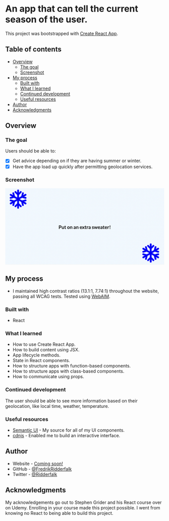 # An app that can tell the current season of the user.

This project was bootstrapped with [Create React App](https://github.com/facebook/create-react-app).

## Table of contents

- [Overview](#overview)
  - [The goal](#the-goal)
  - [Screenshot](#screenshot)
- [My process](#my-process)
  - [Built with](#built-with)
  - [What I learned](#what-i-learned)
  - [Continued development](#continued-development)
  - [Useful resources](#useful-resources)
- [Author](#author)
- [Acknowledgments](#acknowledgments)

## Overview

### The goal

Users should be able to:

- [x] Get advice depending on if they are having summer or winter.
- [x] Have the app load up quickly after permitting geolocation services.

### Screenshot

![](public/screenshot.png)

## My process

- I maintained high contrast ratios (13.1:1, 7.74:1) throughout the website, passing all WCAG tests. Tested using [WebAIM](https://webaim.org/resources/contrastchecker/?fcolor=000000&bcolor=16DFBD).

### Built with

- React

### What I learned

- How to use Create React App.
- How to build content using JSX.
- App lifecycle methods.
- State in React components.
- How to structure apps with function-based components.
- How to structure apps with class-based components.
- How to communicate using props.

### Continued development

The user should be able to see more information based on their geolocation, like local time, weather, temperature.

### Useful resources

- [Semantic UI](https://semantic-ui.com/) - My source for all of my UI components.
- [cdnjs](https://cdnjs.com/) - Enabled me to build an interactive interface.

## Author

- Website - [Coming soon!](#)
- GitHub - [@FredrikRidderfalk](https://github.com/FredrikRidderfalk)
- Twitter - [@Ridderfalk](https://twitter.com/Ridderfalk)

## Acknowledgments

My acknowledgements go out to Stephen Grider and his React course over on Udemy. Enrolling in your course made this project possible. I went from knowing no React to being able to build this project.
